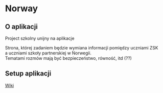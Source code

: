 Norway
======

O aplikacji
-----------

Project szkolny unijny na aplikacje

Strona, której zadaniem będzie wymiana informacji pomiędzy uczniami ZSK a uczniami szkoły partnerskiej w Norwegii.  
Tematami rozmów mają być bezpieczeństwo, równość, itd (??)

Setup aplikacji
---------------

[Wiki](https://bitbucket.org/ardhena/norway/wiki/Home)